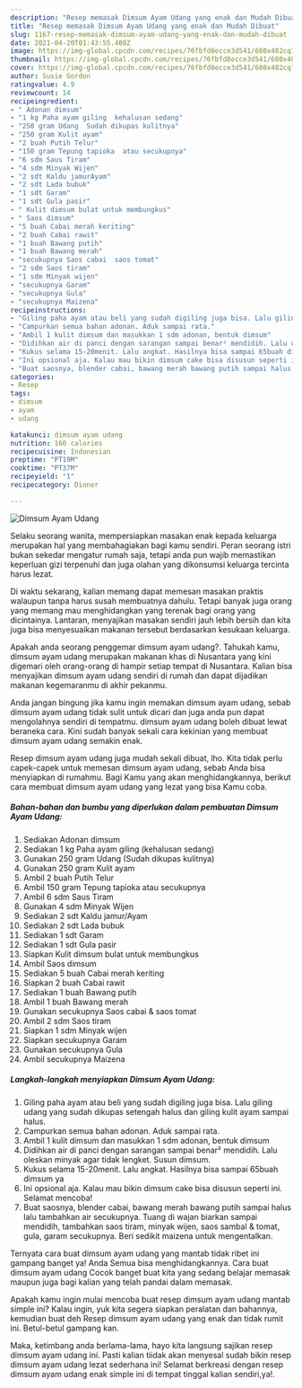 ```yaml
---
description: "Resep memasak Dimsum Ayam Udang yang enak dan Mudah Dibuat"
title: "Resep memasak Dimsum Ayam Udang yang enak dan Mudah Dibuat"
slug: 1167-resep-memasak-dimsum-ayam-udang-yang-enak-dan-mudah-dibuat
date: 2021-04-20T01:43:55.408Z
image: https://img-global.cpcdn.com/recipes/76fbfd8ecce3d541/680x482cq70/dimsum-ayam-udang-foto-resep-utama.jpg
thumbnail: https://img-global.cpcdn.com/recipes/76fbfd8ecce3d541/680x482cq70/dimsum-ayam-udang-foto-resep-utama.jpg
cover: https://img-global.cpcdn.com/recipes/76fbfd8ecce3d541/680x482cq70/dimsum-ayam-udang-foto-resep-utama.jpg
author: Susie Gordon
ratingvalue: 4.9
reviewcount: 14
recipeingredient:
- " Adonan dimsum"
- "1 kg Paha ayam giling  kehalusan sedang"
- "250 gram Udang  Sudah dikupas kulitnya"
- "250 gram Kulit ayam"
- "2 buah Putih Telur"
- "150 gram Tepung tapioka  atau secukupnya"
- "6 sdm Saus Tiram"
- "4 sdm Minyak Wijen"
- "2 sdt Kaldu jamurAyam"
- "2 sdt Lada bubuk"
- "1 sdt Garam"
- "1 sdt Gula pasir"
- " Kulit dimsum bulat untuk membungkus"
- " Saos dimsum"
- "5 buah Cabai merah keriting"
- "2 buah Cabai rawit"
- "1 buah Bawang putih"
- "1 buah Bawang merah"
- "secukupnya Saos cabai  saos tomat"
- "2 sdm Saos tiram"
- "1 sdm Minyak wijen"
- "secukupnya Garam"
- "secukupnya Gula"
- "secukupnya Maizena"
recipeinstructions:
- "Giling paha ayam atau beli yang sudah digiling juga bisa. Lalu giling udang yang sudah dikupas setengah halus dan giling kulit ayam sampai halus."
- "Campurkan semua bahan adonan. Aduk sampai rata."
- "Ambil 1 kulit dimsum dan masukkan 1 sdm adonan, bentuk dimsum"
- "Didihkan air di panci dengan sarangan sampai benar² mendidih. Lalu oleskan minyak agar tidak lengket. Susun dimsum."
- "Kukus selama 15-20menit. Lalu angkat. Hasilnya bisa sampai 65buah dimsum ya"
- "Ini opsional aja. Kalau mau bikin dimsum cake bisa disusun seperti ini. Selamat mencoba!"
- "Buat saosnya, blender cabai, bawang merah bawang putih sampai halus lalu tambahkan air secukupnya. Tuang di wajan biarkan sampai mendidih, tambahkan saos tiram, minyak wijen, saos sambal &amp; tomat, gula, garam secukupnya. Beri sedikit maizena untuk mengentalkan."
categories:
- Resep
tags:
- dimsum
- ayam
- udang

katakunci: dimsum ayam udang 
nutrition: 160 calories
recipecuisine: Indonesian
preptime: "PT19M"
cooktime: "PT37M"
recipeyield: "1"
recipecategory: Dinner

---
```



![Dimsum Ayam Udang](https://img-global.cpcdn.com/recipes/76fbfd8ecce3d541/680x482cq70/dimsum-ayam-udang-foto-resep-utama.jpg)

Selaku seorang wanita, mempersiapkan masakan enak kepada keluarga merupakan hal yang membahagiakan bagi kamu sendiri. Peran seorang istri bukan sekedar mengatur rumah saja, tetapi anda pun wajib memastikan keperluan gizi terpenuhi dan juga olahan yang dikonsumsi keluarga tercinta harus lezat.

Di waktu  sekarang, kalian memang dapat memesan masakan praktis walaupun tanpa harus susah membuatnya dahulu. Tetapi banyak juga orang yang memang mau menghidangkan yang terenak bagi orang yang dicintainya. Lantaran, menyajikan masakan sendiri jauh lebih bersih dan kita juga bisa menyesuaikan makanan tersebut berdasarkan kesukaan keluarga. 



Apakah anda seorang penggemar dimsum ayam udang?. Tahukah kamu, dimsum ayam udang merupakan makanan khas di Nusantara yang kini digemari oleh orang-orang di hampir setiap tempat di Nusantara. Kalian bisa menyajikan dimsum ayam udang sendiri di rumah dan dapat dijadikan makanan kegemaranmu di akhir pekanmu.

Anda jangan bingung jika kamu ingin memakan dimsum ayam udang, sebab dimsum ayam udang tidak sulit untuk dicari dan juga anda pun dapat mengolahnya sendiri di tempatmu. dimsum ayam udang boleh dibuat lewat beraneka cara. Kini sudah banyak sekali cara kekinian yang membuat dimsum ayam udang semakin enak.

Resep dimsum ayam udang juga mudah sekali dibuat, lho. Kita tidak perlu capek-capek untuk memesan dimsum ayam udang, sebab Anda bisa menyiapkan di rumahmu. Bagi Kamu yang akan menghidangkannya, berikut cara membuat dimsum ayam udang yang lezat yang bisa Kamu coba.

<!--inarticleads1-->

##### Bahan-bahan dan bumbu yang diperlukan dalam pembuatan Dimsum Ayam Udang:

1. Sediakan  Adonan dimsum
1. Sediakan 1 kg Paha ayam giling  (kehalusan sedang)
1. Gunakan 250 gram Udang  (Sudah dikupas kulitnya)
1. Gunakan 250 gram Kulit ayam
1. Ambil 2 buah Putih Telur
1. Ambil 150 gram Tepung tapioka  atau secukupnya
1. Ambil 6 sdm Saus Tiram
1. Gunakan 4 sdm Minyak Wijen
1. Sediakan 2 sdt Kaldu jamur/Ayam
1. Sediakan 2 sdt Lada bubuk
1. Sediakan 1 sdt Garam
1. Sediakan 1 sdt Gula pasir
1. Siapkan  Kulit dimsum bulat untuk membungkus
1. Ambil  Saos dimsum
1. Sediakan 5 buah Cabai merah keriting
1. Siapkan 2 buah Cabai rawit
1. Sediakan 1 buah Bawang putih
1. Ambil 1 buah Bawang merah
1. Gunakan secukupnya Saos cabai &amp; saos tomat
1. Ambil 2 sdm Saos tiram
1. Siapkan 1 sdm Minyak wijen
1. Siapkan secukupnya Garam
1. Gunakan secukupnya Gula
1. Ambil secukupnya Maizena




<!--inarticleads2-->

##### Langkah-langkah menyiapkan Dimsum Ayam Udang:

1. Giling paha ayam atau beli yang sudah digiling juga bisa. Lalu giling udang yang sudah dikupas setengah halus dan giling kulit ayam sampai halus.
1. Campurkan semua bahan adonan. Aduk sampai rata.
1. Ambil 1 kulit dimsum dan masukkan 1 sdm adonan, bentuk dimsum
1. Didihkan air di panci dengan sarangan sampai benar² mendidih. Lalu oleskan minyak agar tidak lengket. Susun dimsum.
1. Kukus selama 15-20menit. Lalu angkat. Hasilnya bisa sampai 65buah dimsum ya
1. Ini opsional aja. Kalau mau bikin dimsum cake bisa disusun seperti ini. Selamat mencoba!
1. Buat saosnya, blender cabai, bawang merah bawang putih sampai halus lalu tambahkan air secukupnya. Tuang di wajan biarkan sampai mendidih, tambahkan saos tiram, minyak wijen, saos sambal &amp; tomat, gula, garam secukupnya. Beri sedikit maizena untuk mengentalkan.




Ternyata cara buat dimsum ayam udang yang mantab tidak ribet ini gampang banget ya! Anda Semua bisa menghidangkannya. Cara buat dimsum ayam udang Cocok banget buat kita yang sedang belajar memasak maupun juga bagi kalian yang telah pandai dalam memasak.

Apakah kamu ingin mulai mencoba buat resep dimsum ayam udang mantab simple ini? Kalau ingin, yuk kita segera siapkan peralatan dan bahannya, kemudian buat deh Resep dimsum ayam udang yang enak dan tidak rumit ini. Betul-betul gampang kan. 

Maka, ketimbang anda berlama-lama, hayo kita langsung sajikan resep dimsum ayam udang ini. Pasti kalian tiidak akan menyesal sudah bikin resep dimsum ayam udang lezat sederhana ini! Selamat berkreasi dengan resep dimsum ayam udang enak simple ini di tempat tinggal kalian sendiri,ya!.

